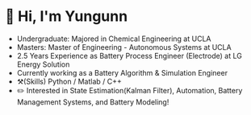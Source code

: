 # 👋 Hi, I'm Yungunn
- Undergraduate: Majored in Chemical Engineering at UCLA
- Masters: Master of Engineering - Autonomous Systems at UCLA
- 2.5 Years Experience as Battery Process Engineer (Electrode) at LG Energy Solution
- Currently working as a Battery Algorithm & Simulation Engineer
- ⚒️(Skills) Python / Matlab / C++ 
- ✏️ Interested in State Estimation(Kalman Filter), Automation, Battery Management Systems, and Battery Modeling!
<!---
ko3365/ko3365 is a ✨ special ✨ repository because its `README.md` (this file) appears on your GitHub profile.
You can click the Preview link to take a look at your changes.
--->

